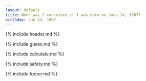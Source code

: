 ```yaml
---
layout: default
title: When was I conceived if I was born on June 14, 1907?
birthday: Jun 14, 1907
---
```


{% include header.md %}

{% include guess.md %}

{% include calculate.md %}

{% include safety.md %}

{% include footer.md %}



